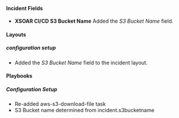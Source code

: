 #### Incident Fields
- **XSOAR CI/CD S3 Bucket Name**
Added the *S3 Bucket Name* field.

#### Layouts
##### configuration setup
- Added the *S3 Bucket Name* field to the incident layout.

#### Playbooks
##### Configuration Setup
- Re-added aws-s3-download-file task
- S3 Bucket name determined from incident.s3bucketname
